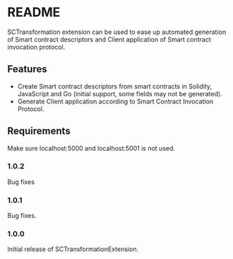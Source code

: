 # README

SCTransformation extension can be used to ease up automated generation of Smart contract descriptors and Client application of Smart contract invocation protocol.

## Features

- Create Smart contract descriptors from smart contracts in Solidity, JavaScript and Go (initial support, some fields may not be generated).
- Generate Client application according to Smart Contract Invocation Protocol.

## Requirements

Make sure localhost:5000 and localhost:5001 is not used.

### 1.0.2

Bug fixes

### 1.0.1

Bug fixes.

### 1.0.0

Initial release of SCTransformationExtension.
